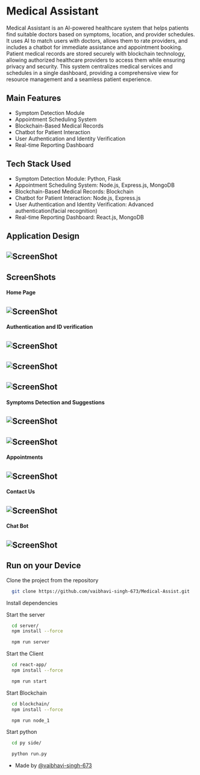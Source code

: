 # Medical Assistant

Medical Assistant is an AI-powered healthcare system that helps patients find suitable doctors based on symptoms, location, and provider schedules. It uses AI to match users with doctors, allows them to rate providers, and includes a chatbot for immediate assistance and appointment booking. Patient medical records are stored securely with blockchain technology, allowing authorized healthcare providers to access them while ensuring privacy and security. This system centralizes medical services and schedules in a single dashboard, providing a comprehensive view for resource management and a seamless patient experience.



## Main Features

- Symptom Detection Module
- Appointment Scheduling System
- Blockchain-Based Medical Records
- Chatbot for Patient Interaction
- User Authentication and Identity Verification
- Real-time Reporting Dashboard

## Tech Stack Used

- Symptom Detection Module: Python, Flask
- Appointment Scheduling System: Node.js, Express.js, MongoDB
- Blockchain-Based Medical Records: Blockchain
- Chatbot for Patient Interaction: Node.js, Express.js
- User Authentication and Identity Verification: Advanced authentication(facial recognition)
- Real-time Reporting Dashboard: React.js, MongoDB


## Application Design

## ![ScreenShot](./screenshots/Application%20Design.png)


## ScreenShots

#### Home Page

## ![ScreenShot](./screenshots/HomePage.png)

#### Authentication and ID verification

## ![ScreenShot](./screenshots/SighIn.png)
## ![ScreenShot](./screenshots/SighUp.png)
## ![ScreenShot](./screenshots/ID%20Verification.png)

#### Symptoms Detection and Suggestions

## ![ScreenShot](./screenshots/Symptoms%20Detector.png)
## ![ScreenShot](./screenshots/Symptoms%20Detector%202.png)

#### Appointments

## ![ScreenShot](./screenshots/Appointments.png)

#### Contact Us

## ![ScreenShot](./screenshots/Contact%20Us.png)

#### Chat Bot

## ![ScreenShot](./screenshots/Voice%20Assistant.png)


## Run on your Device

Clone the project from the repository
```bash
  git clone https://github.com/vaibhavi-singh-673/Medical-Assist.git
```

Install dependencies

Start the server
```bash
  cd server/
  npm install --force
```

```bash
  npm run server
```

Start the Client
```bash
  cd react-app/
  npm install --force
```

```bash
  npm run start
```

Start Blockchain
```bash
  cd blockchain/
  npm install --force
```

```bash
  npm run node_1
```
Start python
```bash
  cd py side/
```
```bash
  python run.py
```



- Made by [@vaibhavi-singh-673](https://github.com/vaibhavi-singh-673)
